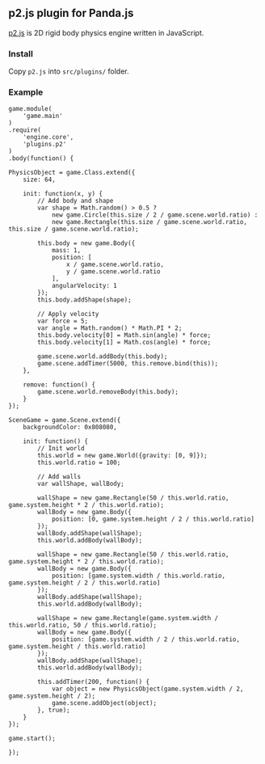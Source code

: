 ## p2.js plugin for Panda.js

[p2.js](https://github.com/schteppe/p2.js) is 2D rigid body physics engine written in JavaScript.

### Install

Copy `p2.js` into `src/plugins/` folder.

### Example

    game.module(
        'game.main'
    )
    .require(
        'engine.core',
        'plugins.p2'
    )
    .body(function() {

    PhysicsObject = game.Class.extend({
        size: 64,

        init: function(x, y) {
            // Add body and shape
            var shape = Math.random() > 0.5 ?
                new game.Circle(this.size / 2 / game.scene.world.ratio) :
                new game.Rectangle(this.size / game.scene.world.ratio, this.size / game.scene.world.ratio);

            this.body = new game.Body({
                mass: 1,
                position: [
                    x / game.scene.world.ratio,
                    y / game.scene.world.ratio
                ],
                angularVelocity: 1
            });
            this.body.addShape(shape);

            // Apply velocity
            var force = 5;
            var angle = Math.random() * Math.PI * 2;
            this.body.velocity[0] = Math.sin(angle) * force;
            this.body.velocity[1] = Math.cos(angle) * force;

            game.scene.world.addBody(this.body);
            game.scene.addTimer(5000, this.remove.bind(this));
        },

        remove: function() {
            game.scene.world.removeBody(this.body);
        }
    });

    SceneGame = game.Scene.extend({
        backgroundColor: 0x808080,

        init: function() {
            // Init world
            this.world = new game.World({gravity: [0, 9]});
            this.world.ratio = 100;

            // Add walls
            var wallShape, wallBody;

            wallShape = new game.Rectangle(50 / this.world.ratio, game.system.height * 2 / this.world.ratio);
            wallBody = new game.Body({
                position: [0, game.system.height / 2 / this.world.ratio]
            });
            wallBody.addShape(wallShape);
            this.world.addBody(wallBody);

            wallShape = new game.Rectangle(50 / this.world.ratio, game.system.height * 2 / this.world.ratio);
            wallBody = new game.Body({
                position: [game.system.width / this.world.ratio, game.system.height / 2 / this.world.ratio]
            });
            wallBody.addShape(wallShape);
            this.world.addBody(wallBody);

            wallShape = new game.Rectangle(game.system.width / this.world.ratio, 50 / this.world.ratio);
            wallBody = new game.Body({
                position: [game.system.width / 2 / this.world.ratio, game.system.height / this.world.ratio]
            });
            wallBody.addShape(wallShape);
            this.world.addBody(wallBody);

            this.addTimer(200, function() {
                var object = new PhysicsObject(game.system.width / 2, game.system.height / 2);
                game.scene.addObject(object);
            }, true);
        }
    });

    game.start();

    });
